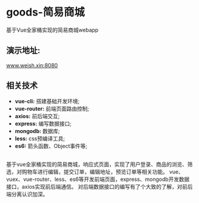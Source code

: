 # goods-简易商城
基于Vue全家桶实现的简易商城webapp

## 演示地址:
www.weish.xin:8080

## 相关技术
* **vue-cli:** 搭建基础开发环境;
* **vue-router:** 前端页面路由控制; 
* **axios:** 前后端交互;
* **express:** 编写数据接口;
* **mongodb:** 数据库;
* **less:** css预编译工具;
* **es6:** 箭头函数、Object事件等;

## 
基于vue全家桶实现的简易商城，响应式页面，实现了用户登录、商品的浏览、筛选，对购物车进行编辑，提交订单，编辑地址，预览订单等相关功能。
vue、vuex、vue-router、less、es6等开发前端页面，express、mongodb开发数据接口，axios实现前后端通信。
对后端数据接口的编写有了个大致的了解，对前后端分离认识加深。
